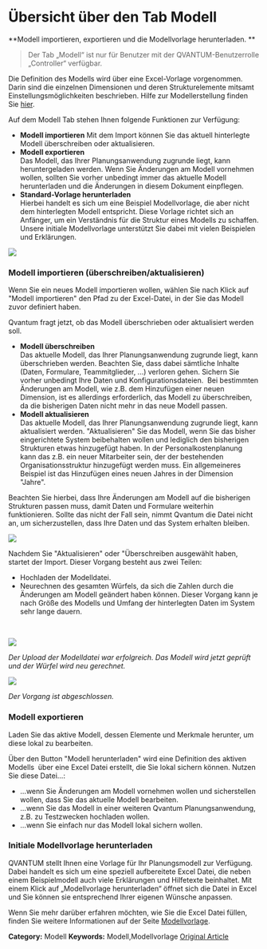 # Übersicht über den Tab Modell

**Modell importieren, exportieren und die Modellvorlage herunterladen. **



> 
> Der Tab „Modell“ ist nur für Benutzer mit der QVANTUM-Benutzerrolle „Controller“ verfügbar.
> 
> 
> 



Die Definition des Modells wird über eine Excel-Vorlage vorgenommen. Darin sind die einzelnen Dimensionen und deren Strukturelemente mitsamt Einstellungsmöglichkeiten beschrieben. Hilfe zur Modellerstellung finden Sie [hier](https://lp.qvantum-plan.de/wissensdatenbank/modellvorlage).


Auf dem Modell Tab stehen Ihnen folgende Funktionen zur Verfügung:


* **Modell importieren** Mit dem Import können Sie das aktuell hinterlegte Modell überschreiben oder aktualisieren.
* **Modell exportieren**  
Das Modell, das Ihrer Planungsanwendung zugrunde liegt, kann heruntergeladen werden. Wenn Sie Änderungen am Modell vornehmen wollen, sollten Sie vorher unbedingt immer das aktuelle Modell herunterladen und die Änderungen in diesem Dokument einpflegen.
* **Standard-Vorlage herunterladen**  
Hierbei handelt es sich um eine Beispiel Modellvorlage, die aber nicht dem hinterlegten Modell entspricht. Diese Vorlage richtet sich an Anfänger, um ein Verständnis für die Struktur eines Modells zu schaffen. Unsere initiale Modellvorlage unterstützt Sie dabei mit vielen Beispielen und Erklärungen.


![](https://lp.qvantum-plan.de/hubfs/image-png-Apr-13-2023-02-02-37-4141-PM.png)



### Modell importieren (überschreiben/aktualisieren)


Wenn Sie ein neues Modell importieren wollen, wählen Sie nach Klick auf "Modell importieren" den Pfad zu der Excel-Datei, in der Sie das Modell zuvor definiert haben.


Qvantum fragt jetzt, ob das Modell überschrieben oder aktualisiert werden soll.


* **Modell überschreiben**  
Das aktuelle Modell, das Ihrer Planungsanwendung zugrunde liegt, kann überschrieben werden. Beachten Sie, dass dabei sämtliche Inhalte (Daten, Formulare, Teammitglieder, ...) verloren gehen. Sichern Sie vorher unbedingt Ihre Daten und Konfigurationsdateien.  Bei bestimmten Änderungen am Modell, wie z.B. dem Hinzufügen einer neuen Dimension, ist es allerdings erforderlich, das Modell zu überschreiben, da die bisherigen Daten nicht mehr in das neue Modell passen.
* **Modell aktualisieren**  
Das aktuelle Modell, das Ihrer Planungsanwendung zugrunde liegt, kann aktualisiert werden. "Aktualisieren" Sie das Modell, wenn Sie das bisher eingerichtete System beibehalten wollen und lediglich den bisherigen Strukturen etwas hinzugefügt haben. In der Personalkostenplanung kann das z.B. ein neuer Mitarbeiter sein, der der bestehenden Organisationsstruktur hinzugefügt werden muss. Ein allgemeineres Beispiel ist das Hinzufügen eines neuen Jahres in der Dimension "Jahre".  
  
Beachten Sie hierbei, dass Ihre Änderungen am Modell auf die bisherigen Strukturen passen muss, damit Daten und Formulare weiterhin funktionieren. Sollte das nicht der Fall sein, nimmt Qvantum die Datei nicht an, um sicherzustellen, dass Ihre Daten und das System erhalten bleiben.


  
  

![](https://lp.qvantum-plan.de/hubfs/image-png-Apr-14-2023-08-58-12-4538-AM.png)


Nachdem Sie "Aktualisieren" oder "Überschreiben ausgewählt haben, startet der Import. Dieser Vorgang besteht aus zwei Teilen:


* Hochladen der Modelldatei.
* Neurechnen des gesamten Würfels, da sich die Zahlen durch die Änderungen am Modell geändert haben können. Dieser Vorgang kann je nach Größe des Modells und Umfang der hinterlegten Daten im System sehr lange dauern.


 


*![](https://lp.qvantum-plan.de/hubfs/image-png-Apr-14-2023-10-02-30-4527-AM.png)*


*Der Upload der Modelldatei war erfolgreich. Das Modell wird jetzt geprüft und der Würfel wird neu gerechnet.*


![](https://lp.qvantum-plan.de/hubfs/image-png-Apr-14-2023-10-03-36-6878-AM.png)


*Der Vorgang ist abgeschlossen.*


  

### Modell exportieren


Laden Sie das aktive Modell, dessen Elemente und Merkmale herunter, um diese lokal zu bearbeiten.


Über den Button "Modell herunterladen" wird eine Definition des aktiven Modells  über eine Excel Datei erstellt, die Sie lokal sichern können. Nutzen Sie diese Datei...:


* ...wenn Sie Änderungen am Modell vornehmen wollen und sicherstellen wollen, dass Sie das aktuelle Modell bearbeiten.
* ...wenn Sie das Modell in einer weiteren Qvantum Planungsanwendung, z.B. zu Testzwecken hochladen wollen.
* ...wenn Sie einfach nur das Modell lokal sichern wollen.



### Initiale Modellvorlage herunterladen


QVANTUM stellt Ihnen eine Vorlage für Ihr Planungsmodell zur Verfügung. Dabei handelt es sich um eine speziell aufbereitete Excel Datei, die neben einem Beispielmodell auch viele Erklärungen und Hilfetexte beinhaltet. Mit einem Klick auf „Modellvorlage herunterladen“ öffnet sich die Datei in Excel und Sie können sie entsprechend Ihrer eigenen Wünsche anpassen.  
  
Wenn Sie mehr darüber erfahren möchten, wie Sie die Excel Datei füllen, finden Sie weitere Informationen auf der Seite [Modellvorlage](https://lp.qvantum-plan.de/wissensdatenbank/modellvorlage).



**Category:** Modell
**Keywords:** Modell,Modellvorlage
[Original Article](https://lp.qvantum-plan.de/wissensdatenbank/tab-modell)
